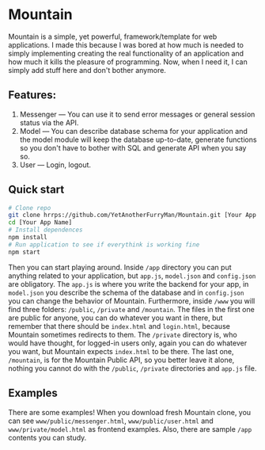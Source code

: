 # Mountain
Mountain is a simple, yet powerful, framework/template for web applications. I made this because I was bored at how much is needed to simply implementing creating the real functionality of an application and how much it kills the pleasure of programming. Now, when I need it, I can simply add stuff here and don't bother anymore.

## Features:
1. Messenger — You can use it to send error messages or general session status via the API.
2. Model — You can describe database schema for your application and the model module will keep the database up-to-date, generate functions so you don't have to bother with SQL and generate API when you say so.
3. User — Login, logout.

## Quick start
```bash
# Clone repo
git clone hrrps://github.com/YetAnotherFurryMan/Mountain.git [Your App Name]
cd [Your App Name]
# Install dependences
npm install
# Run application to see if everythink is working fine
npm start
```
Then you can start playing around. Inside `/app` directory you can put anything related to your application, but `app.js`, `model.json` and `config.json` are obligatory. The `app.js` is where you write the backend for your app, in `model.json` you describe the schema of the database and in `config.json` you can change the behavior of Mountain. Furthermore, inside `/www` you will find three folders: `/public`, `/private` and `/mountain`. The files in the first one are public for anyone, you can do whatever you want in there, but remember that there should be `index.html` and `login.html`, because Mountain sometimes redirects to them. The `/private` directory is, who would have thought, for logged-in users only, again you can do whatever you want, but Mountain expects `index.html` to be there. The last one, `/mountain`, is for the Mountain Public API, so you better leave it alone, nothing you cannot do with the `/public`, `/private` directories and `app.js` file.

## Examples
There are some examples! When you download fresh Mountain clone, you can see `www/public/messenger.html`, `www/public/user.html` and `www/private/model.html` as frontend examples. Also, there are sample `/app` contents you can study.